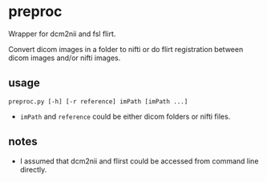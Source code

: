 # preproc

Wrapper for dcm2nii and fsl flirt.

Convert dicom images in a folder to nifti or do flirt registration between
dicom images and/or nifti images.

## usage

`preproc.py [-h] [-r reference] imPath [imPath ...]`

* `imPath` and `reference` could be either dicom folders or nifti files.

## notes

* I assumed that dcm2nii and flirst could be accessed from command line directly.

